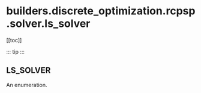 # builders.discrete_optimization.rcpsp.solver.ls_solver

[[toc]]

::: tip
<skdecide-summary></skdecide-summary>
:::

## LS\_SOLVER

An enumeration.

